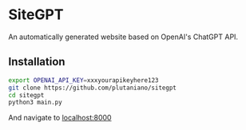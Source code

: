 # SiteGPT

An automatically generated website based on OpenAI's ChatGPT API.


## Installation

```bash
export OPENAI_API_KEY=xxxyourapikeyhere123
git clone https://github.com/plutaniano/sitegpt
cd sitegpt
python3 main.py
```

And navigate to [localhost:8000](http://localhost:8000)

